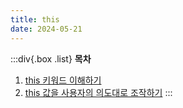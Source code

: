 ```yaml
---
title: this
date: 2024-05-21
---
```


:::div{.box .list}
**목차**

1. [this 키워드 이해하기](/javascript/chapter09/09-1)
2. [this 값을 사용자의 의도대로 조작하기](/javascript/chapter09/09-2)
   :::
